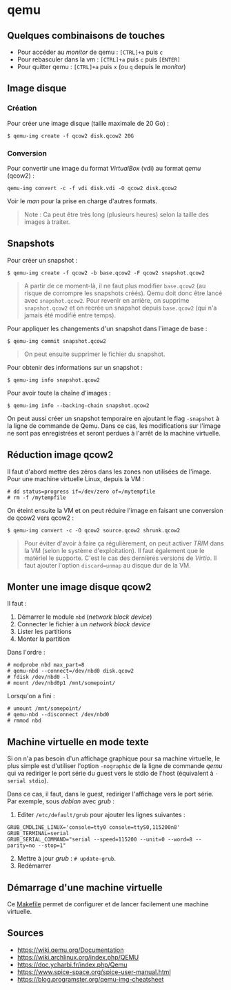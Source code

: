 qemu
====

## Quelques combinaisons de touches

- Pour accéder au *monitor* de qemu : `[CTRL]+a` puis `c`
- Pour rebasculer dans la vm : `[CTRL]+a` puis `c` puis `[ENTER]`
- Pour quitter qemu : `[CTRL]+a` puis `x` (ou `q` depuis le *monitor*)

## Image disque

### Création

Pour créer une image disque (taille maximale de 20 Go) :
```
$ qemu-img create -f qcow2 disk.qcow2 20G
```

### Conversion

Pour convertir une image du format *VirtualBox* (vdi) au format *qemu*
(qcow2) :
```
qemu-img convert -c -f vdi disk.vdi -O qcow2 disk.qcow2
```

Voir le *man* pour la prise en charge d'autres formats.

> Note : Ca peut être très long (plusieurs heures) selon la taille des images
  à traiter.

## Snapshots

Pour créer un snapshot :
```
$ qemu-img create -f qcow2 -b base.qcow2 -F qcow2 snapshot.qcow2
```

> A partir de ce moment-là, il ne faut plus modifier `base.qcow2`
  (au risque de corrompre les snapshots créés). Qemu doit donc être lancé
  avec `snapshot.qcow2`. Pour revenir en arrière, on supprime `snapshot.qcow2`
  et on recrée un snapshot depuis `base.qcow2` (qui n'a jamais été
  modifié entre temps).

Pour appliquer les changements d'un snapshot dans l'image de base :
```
$ qemu-img commit snapshot.qcow2
```

> On peut ensuite supprimer le fichier du snapshot.

Pour obtenir des informations sur un snapshot :
```
$ qemu-img info snapshot.qcow2
```

Pour avoir toute la chaîne d'images :
```
$ qemu-img info --backing-chain snapshot.qcow2
```

On peut aussi créer un snapshot temporaire en ajoutant le flag `-snapshot` à
la ligne de commande de Qemu. Dans ce cas, les modifications sur l'image ne
sont pas enregistrées et seront perdues à l'arrêt de la machine virtuelle.

## Réduction image qcow2

Il faut d'abord mettre des zéros dans les zones non utilisées de l'image.
Pour une machine virtuelle Linux, depuis la VM :
```
# dd status=progress if=/dev/zero of=/mytempfile
# rm -f /mytempfile
```

On éteint ensuite la VM et on peut réduire l'image en faisant une conversion
de qcow2 vers qcow2 :
```
$ qemu-img convert -c -O qcow2 source.qcow2 shrunk.qcow2
```

> Pour éviter d'avoir à faire ça régulièrement, on peut activer *TRIM* dans
  la VM (selon le système d'exploitation). Il faut également que le matériel
  le supporte. C'est le cas des dernières versions de *Virtio*. Il faut
  ajouter l'option `discard=unmap` au disque dur de la VM.

## Monter une image disque qcow2

Il faut :

1. Démarrer le module `nbd` (*network block device*)
2. Connecter le fichier à un *network block device*
3. Lister les partitions
4. Monter la partition

Dans l'ordre :
```
# modprobe nbd max_part=8
# qemu-nbd --connect=/dev/nbd0 disk.qcow2
# fdisk /dev/nbd0 -l
# mount /dev/nbd0p1 /mnt/somepoint/
```

Lorsqu'on a fini :
```
# umount /mnt/somepoint/
# qemu-nbd --disconnect /dev/nbd0
# rmmod nbd
```

## Machine virtuelle en mode texte

Si on n'a pas besoin d'un affichage graphique pour sa machine virtuelle, le
plus simple est d'utiliser l'option `-nographic` de la ligne de commande
*qemu* qui va rediriger le port série du guest vers le stdio de l'host
(équivalent à `-serial stdio`).

Dans ce cas, il faut, dans le guest, rediriger l'affichage vers le port série.
Par exemple, sous *debian* avec *grub* :

1. Editer `/etc/default/grub` pour ajouter les lignes suivantes :
```
GRUB_CMDLINE_LINUX='console=tty0 console=ttyS0,115200n8'
GRUB_TERMINAL=serial
GRUB_SERIAL_COMMAND="serial --speed=115200 --unit=0 --word=8 --parity=no --stop=1"
```
2. Mettre à jour *grub* : `# update-grub`.
3. Redémarrer

## Démarrage d'une machine virtuelle

Ce [Makefile](./Makefile) permet de configurer et de lancer facilement une
machine virtuelle.

## Sources

- <https://wiki.qemu.org/Documentation>
- <https://wiki.archlinux.org/index.php/QEMU>
- <https://doc.ycharbi.fr/index.php/Qemu>
- <https://www.spice-space.org/spice-user-manual.html>
- <https://blog.programster.org/qemu-img-cheatsheet>
